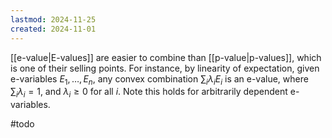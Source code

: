 ```yaml
---
lastmod: 2024-11-25
created: 2024-11-01
---
```

[[e-value|E-values]] are easier to combine than [[p-value|p-values]], which is one of their selling points. For instance, by linearity of expectation, given e-variables $E_1,\dots,E_n$, any convex combination $\sum_i \lambda_i E_i$ is an e-value, where $\sum_i\lambda_i = 1$, and $\lambda_i\geq 0$ for all $i$. Note this holds for arbitrarily dependent e-variables. 

#todo 